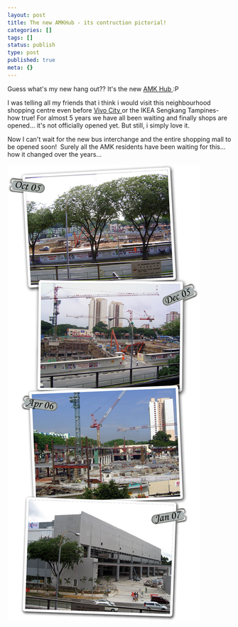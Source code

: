 ```yaml
---
layout: post
title: The new AMKHub - its contruction pictorial!
categories: []
tags: []
status: publish
type: post
published: true
meta: {}
---
```

Guess what's my new hang out?? It's the new [AMK Hub ](http://en.wikipedia.org/wiki/AMK_Hub):P

I was telling all my friends that i think i would visit this neighbourhood shopping centre even before [Vivo City ](http://www.vivocity.com.sg/home2.html)or the IKEA Sengkang Tampines- how true! For almost 5 years we have all been waiting and finally shops are opened... it's not officially opened yet. But still, i simply love it.

Now I can't wait for the new bus interchange and the entire shopping mall to be opened soon!  Surely all the AMK residents have been waiting for this... how it changed over the years...

![](/img/amk87643786.jpg)
